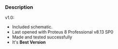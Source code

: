 ### Description

v1.0:
- Included schematic.
- Last opened with Proteus 8 Professional v8.13 SP0
- Made and tested successfully
- It's **Best Version**